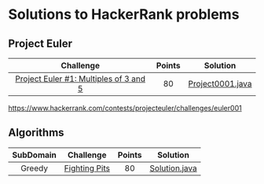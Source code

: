 # Solutions to HackerRank problems


## Project Euler
|                                                          Challenge                                                         | Points |                                                                                          Solution                                                                                         |
|:--------------------------------------------------------------------------------------------------------------------------:|:------:|:-----------------------------------------------------------------------------------------------------------------------------------------------------------------------------------------:|
| [Project Euler #1: Multiples of 3 and 5](https://www.hackerrank.com/contests/projecteuler/challenges/euler001)             |   80   | [Project0001.java]()                |

https://www.hackerrank.com/contests/projecteuler/challenges/euler001
## Algorithms

| SubDomain |                                                          Challenge                                                         | Points |                                                                                          Solution                                                                                         |
|:---------:|:--------------------------------------------------------------------------------------------------------------------------:|:------:|:-----------------------------------------------------------------------------------------------------------------------------------------------------------------------------------------:|
|  Greedy   | [Fighting Pits](https://www.hackerrank.com/challenges/fighting-pits)                                                       |   80   | [Solution.java]()                |
